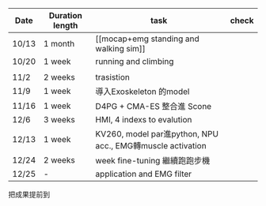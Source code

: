 
| Date  | Duration length | task                                                     | check |
| ----- | --------------- | -------------------------------------------------------- | ----- |
| 10/13 | 1 month         | [[mocap+emg standing and walking sim]]                   |       |
| 10/20 | 1 week          | running and climbing                                     |       |
|       |                 |                                                          |       |
| 11/2  | 2 weeks         | trasistion                                               |       |
| 11/9  | 1 week          | 導入Exoskeleton 的model                                     |       |
| 11/16 | 1 week          | D4PG + CMA-ES 整合進 Scone                                  |       |
| 12/6  | 3 weeks         | HMI, 4 indexs to evalution                               |       |
| 12/13 | 1 week          | KV260, model par進python, NPU acc., EMG轉muscle activation |       |
| 12/24 | 2 weeks         | week fine-tuning 繼續跑跑步機                                  |       |
| 12/25 | -               | application and EMG filter                               |       |

把成果提前到